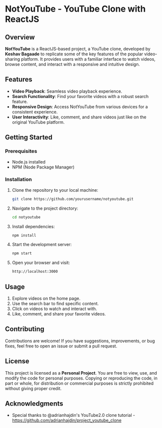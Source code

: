 # NotYouTube - YouTube Clone with ReactJS

## Overview

**NotYouTube** is a ReactJS-based project, a YouTube clone, developed by **Keshav Bagaade** to replicate some of the key features of the popular video-sharing platform. It provides users with a familiar interface to watch videos, browse content, and interact with a responsive and intuitive design.

## Features

- **Video Playback**: Seamless video playback experience.
- **Search Functionality**: Find your favorite videos with a robust search feature.
- **Responsive Design**: Access NotYouTube from various devices for a consistent experience.
- **User Interactivity**: Like, comment, and share videos just like on the original YouTube platform.

## Getting Started

### Prerequisites

- Node.js installed
- NPM (Node Package Manager)

### Installation

1. Clone the repository to your local machine:

   ```bash
   git clone https://github.com/yourusername/notyoutube.git
   ```

2. Navigate to the project directory:

   ```bash
   cd notyoutube
   ```

3. Install dependencies:

   ```bash
   npm install
   ```

4. Start the development server:

   ```bash
   npm start
   ```

5. Open your browser and visit:

   ```bash
   http://localhost:3000
   ```

## Usage

1. Explore videos on the home page.
2. Use the search bar to find specific content.
3. Click on videos to watch and interact with.
4. Like, comment, and share your favorite videos.

## Contributing

Contributions are welcome! If you have suggestions, improvements, or bug fixes, feel free to open an issue or submit a pull request.

## License

This project is licensed as a **Personal Project**. You are free to view, use, and modify the code for personal purposes. Copying or reproducing the code, in part or whole, for distribution or commercial purposes is strictly prohibited without giving proper credit.


## Acknowledgments

- Special thanks to @adrianhajdin's YouTube2.0 clone tutorial - https://github.com/adrianhajdin/project_youtube_clone

